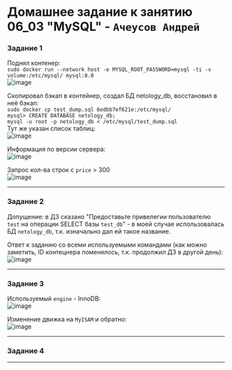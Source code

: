 # Домашнее задание к занятию  06_03 "MySQL" - `Ачеусов Андрей`

### Задание 1

Поднял контенер:  
`sudo docker run --network host -e MYSQL_ROOT_PASSWORD=mysql -ti -v volume:/etc/mysql/ mysql:8.0`  
![image](https://github.com/AndrewAche/HW_ALL/assets/121398221/f6abee34-2605-4dac-8509-9458c1d4b832)  

Скопировал бэкап в контейнер, создал БД netology_db, восстановил в неё бэкап:  
`sudo docker cp test_dump.sql 6edbb7ef621e:/etc/mysql/`  
`mysql> CREATE DATABASE netology_db;`  
`mysql -u root -p netology_db < /etc/mysql/test_dump.sql`  
Тут же указан список таблиц:  
![image](https://github.com/AndrewAche/HW_ALL/assets/121398221/5b46619f-bac1-4e22-aa82-a214420c70d3)  


Информация по версии сервера:  
![image](https://github.com/AndrewAche/HW_ALL/assets/121398221/20552d02-406d-4f9e-b78a-3911a11c9003)  


Запрос кол-ва строк с `price` > 300  
![image](https://github.com/AndrewAche/HW_ALL/assets/121398221/9d35ac68-21fc-4f2e-bad5-a74863ff7100)  



---



### Задание 2

Допущение: в ДЗ сказано "Предоставьте привелегии пользователю `test` на операции SELECT базы `test_db`" - в моей случае использовалась БД `netology_db`, т.к. изначально дал ей такое название.  

Ответ к заданию со всеми используемыми командами (как можно заметить, ID контецнера поменялось, т.к. продолжил ДЗ в другой день):  
![image](https://github.com/AndrewAche/HW_ALL/assets/121398221/f02d06d3-9db1-4306-982f-d63f1ebd052b)  


---



### Задание 3

Используемый `engine` - InnoDB:  
![image](https://github.com/AndrewAche/HW_ALL/assets/121398221/bab6836c-0fc5-4da9-a003-0ab0dc8ee565)  

Изменение движка на `MyISAM` и обратно:  
![image](https://github.com/AndrewAche/HW_ALL/assets/121398221/5d3de4b9-2dff-4869-bd87-1f11de21c4d1)  


---



### Задание 4



---
